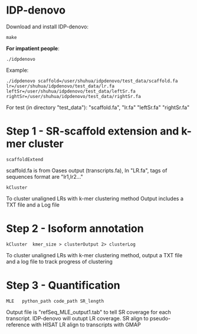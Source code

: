 # IDP-denovo

Download and install IDP-denovo:

```make```


**For impatient people**: 

```./idpdenovo  ```

Example:

```
./idpdenovo scaffold=/user/shuhua/idpdenovo/test_data/scaffold.fa lr=/user/shuhua/idpdenovo/test_data/lr.fa leftSr=/user/shuhua/idpdenovo/test_data/leftSr.fa rightSr=/user/shuhua/idpdenovo/test_data/rightSr.fa 
```

For test (in directory "test_data"): "scaffold.fa", "lr.fa" "leftSr.fa" "rightSr.fa"
 
 
 
# Step 1 - SR-scaffold extension and k-mer cluster

``` scaffoldExtend ```



scaffold.fa is from Oases output (transcripts.fa), In "LR.fa", tags of sequences format are "lr1,lr2..."

```kCluster ```
        
To cluster unaligned LRs with k-mer clustering method Output includes a TXT file and a Log file
 
 
# Step 2 - Isoform annotation

 ```kCluster  kmer_size > clusterOutput 2> clusterLog ```

         
To cluster unaligned LRs with k-mer clustering method, output a TXT file and a log file to track progress of clustering
 
 
# Step 3 - Quantification

 ```MLE   python_path code_path SR_length  ```

 
Output file is "refSeq_MLE_output1.tab" to tell SR coverage for each transcript. IDP-denovo will outupt LR coverage. SR align to pseudo-reference with HISAT LR align to transcripts with GMAP
